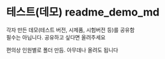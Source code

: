 # 테스트(데모) readme_demo_md 


각자 만든 데모(테스트 버전, 시제품, 시험버전 등)를 공유함  
필수는 아닙니다. 공유하고 싶다면 올려주세요

편의상 인원별로 폴더 만듬. 아무데나 올려도 됩니다
